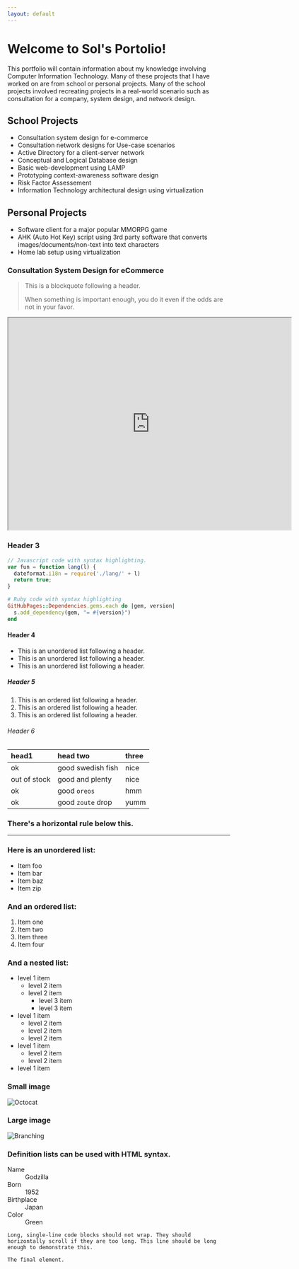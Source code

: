```yaml
---
layout: default
---
```


# Welcome to Sol's Portolio! 

This portfolio will contain information about my knowledge involving Computer Information Technology. Many of these projects that I have worked on are from school or personal projects. Many of the school projects involved recreating projects in a real-world scenario such as consultation for a company, system design, and network design.

## School Projects

*   Consultation system design for e-commerce
*   Consultation network designs for Use-case scenarios
*   Active Directory for a client-server network
*   Conceptual and Logical Database design
*   Basic web-development using LAMP
*   Prototyping context-awareness software design
*   Risk Factor Assessement
*   Information Technology architectural design using virtualization

## Personal Projects

*   Software client for a major popular MMORPG game
*   AHK (Auto Hot Key) script using 3rd party software that converts images/documents/non-text into text characters
*   Home lab setup using virtualization

### Consultation System Design for eCommerce

> This is a blockquote following a header.
>
> When something is important enough, you do it even if the odds are not in your favor.
>
<iframe src="https://drive.google.com/file/d/11bT-p0BJ-OY62xhQrR-YBR5e4stv_fQZ/preview" width="640" height="480"></iframe>

### Header 3

```js
// Javascript code with syntax highlighting.
var fun = function lang(l) {
  dateformat.i18n = require('./lang/' + l)
  return true;
}
```

```ruby
# Ruby code with syntax highlighting
GitHubPages::Dependencies.gems.each do |gem, version|
  s.add_dependency(gem, "= #{version}")
end
```

#### Header 4

*   This is an unordered list following a header.
*   This is an unordered list following a header.
*   This is an unordered list following a header.

##### Header 5

1.  This is an ordered list following a header.
2.  This is an ordered list following a header.
3.  This is an ordered list following a header.

###### Header 6

| head1        | head two          | three |
|:-------------|:------------------|:------|
| ok           | good swedish fish | nice  |
| out of stock | good and plenty   | nice  |
| ok           | good `oreos`      | hmm   |
| ok           | good `zoute` drop | yumm  |

### There's a horizontal rule below this.

* * *

### Here is an unordered list:

*   Item foo
*   Item bar
*   Item baz
*   Item zip

### And an ordered list:

1.  Item one
1.  Item two
1.  Item three
1.  Item four

### And a nested list:

- level 1 item
  - level 2 item
  - level 2 item
    - level 3 item
    - level 3 item
- level 1 item
  - level 2 item
  - level 2 item
  - level 2 item
- level 1 item
  - level 2 item
  - level 2 item
- level 1 item

### Small image

![Octocat](https://assets-cdn.github.com/images/icons/emoji/octocat.png)

### Large image

![Branching](https://guides.github.com/activities/hello-world/branching.png)


### Definition lists can be used with HTML syntax.

<dl>
<dt>Name</dt>
<dd>Godzilla</dd>
<dt>Born</dt>
<dd>1952</dd>
<dt>Birthplace</dt>
<dd>Japan</dd>
<dt>Color</dt>
<dd>Green</dd>
</dl>

```
Long, single-line code blocks should not wrap. They should horizontally scroll if they are too long. This line should be long enough to demonstrate this.
```

```
The final element.
```
